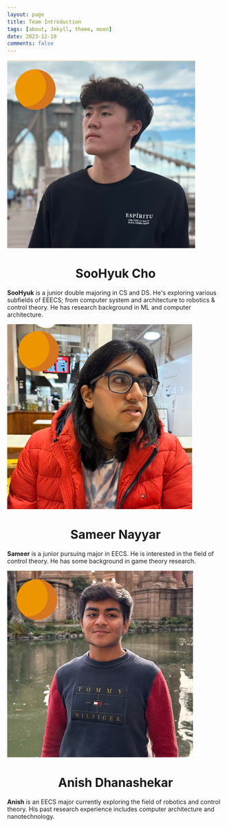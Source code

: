 ```yaml
---
layout: page
title: Team Introduction
tags: [about, Jekyll, theme, moon]
date: 2023-12-10
comments: false
---
```

![SooHyuk](./assets/img/soohyuk.png)

<h1 style="text-align: center;">SooHyuk Cho</h1>

**SooHyuk** is a junior double majoring in CS and DS. He's exploring various subfields of EEECS; from computer system and architecture to robotics & control theory. He has research background in ML and computer architecture.

![Sameer](./assets/img/Sameer.png)

<h1 style="text-align: center;">Sameer Nayyar</h1>

**Sameer** is a junior pursuing major in EECS. He is interested in the field of control theory. He has some background in game theory research.


![Anish](./assets/img/Anish.png)

<h1 style="text-align: center;">Anish Dhanashekar</h1>

**Anish** is an EECS major currently exploring the field of robotics and control theory. His past research experience includes computer architecture and nanotechnology.
